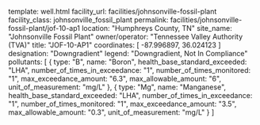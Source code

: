 template: well.html
facility_url: facilities/johnsonville-fossil-plant
facility_class: johnsonville_fossil_plant
permalink: facilities/johnsonville-fossil-plant/jof-10-ap1
location: "Humphreys County, TN"
site_name: "Johnsonville Fossil Plant"
owner/operator: "Tennessee Valley Authority (TVA)"
title: "JOF-10-AP1"
coordinates: [
  -87.996897,
  36.024123
]
designation: "Downgradient"
legend: "Downgradient, Not In Compliance"
pollutants: [
  {
  type: "B",
  name: "Boron",
  health_base_standard_exceeded: "LHA",
  number_of_times_in_exceedance: "1",
  number_of_times_monitored: "1",
  max_exceedance_amount: "6.3",
  max_allowable_amount: "6",
  unit_of_measurement: "mg/L"
  },
  {
  type: "Mg",
  name: "Manganese",
  health_base_standard_exceeded: "LHA",
  number_of_times_in_exceedance: "1",
  number_of_times_monitored: "1",
  max_exceedance_amount: "3.5",
  max_allowable_amount: "0.3",
  unit_of_measurement: "mg/L"
  }
]
